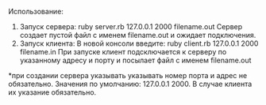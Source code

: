 Использование:

1. Запуск сервера: 
ruby server.rb 127.0.0.1 2000 filename.out
Сервер создает пустой файл с именем filename.out и ожидает подключения.
2. Запуск клиента: 
В новой консоли введите:
ruby client.rb 127.0.0.1 2000 filename.in
При запуске клиент подсключается к серверу по указанному адресу и порту и посылает файл с именем filename.out

*при создании сервера указывать указывать номер порта и адрес не обязательно. Значения по умолчанию: 127.0.0.1 2000. В случае клиента их указание обязательно.
 
